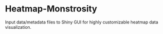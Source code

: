 # Heatmap-Monstrosity
Input data/metadata files to Shiny GUI for highly customizable heatmap data visualization. 
